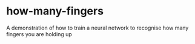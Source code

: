 # how-many-fingers
A demonstration of how to train a neural network to recognise how many fingers you are holding up
